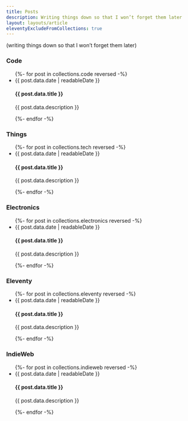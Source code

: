 ```yaml
---
title: Posts
description: Writing things down so that I won’t forget them later
layout: layouts/article
eleventyExcludeFromCollections: true
---
```

(writing things down so that I won’t forget them later)

### Code

<ul class="cards">
  {%- for post in collections.code reversed -%}
    <li>
      <time title={{ post.data.date | isoDate }}>{{ post.data.date | readableDate }}</time>
      <h4><a style="text-decoration: none" href="{{ post.url }}">{{ post.data.title }}</a></h4>
      <p>{{ post.data.description }}</p>
    </li>
  {%- endfor -%}
</ul>


### Things

<ul class="cards">
  {%- for post in collections.tech reversed -%}
    <li>
      <time title={{ post.data.date | isoDate }}>{{ post.data.date | readableDate }}</time>
      <h4><a style="text-decoration: none" href="{{ post.url }}">{{ post.data.title }}</a></h4>
      <p>{{ post.data.description }}</p>
    </li>
  {%- endfor -%}
</ul>


### Electronics

<ul class="cards">
  {%- for post in collections.electronics reversed -%}
    <li>
      <time title={{ post.data.date | isoDate }}>{{ post.data.date | readableDate }}</time>
      <h4><a style="text-decoration: none" href="{{ post.url }}">{{ post.data.title }}</a></h4>
      <p>{{ post.data.description }}</p>
    </li>
  {%- endfor -%}
</ul>

### Eleventy

<ul class="cards">
  {%- for post in collections.eleventy reversed -%}
    <li>
      <time title={{ post.data.date | isoDate }}>{{ post.data.date | readableDate }}</time>
      <h4><a style="text-decoration: none" href="{{ post.url }}">{{ post.data.title }}</a></h4>
      <p>{{ post.data.description }}</p>
    </li>
  {%- endfor -%}
</ul>

### IndieWeb

<ul class="cards">
  {%- for post in collections.indieweb reversed -%}
    <li>
      <time title={{ post.data.date | isoDate }}>{{ post.data.date | readableDate }}</time>
      <h4><a style="text-decoration: none" href="{{ post.url }}">{{ post.data.title }}</a></h4>
      <p>{{ post.data.description }}</p>
    </li>
  {%- endfor -%}
</ul>

<!-- 
### Other

<ul class="cards">
  {%- for post in collections.posts reversed -%}
    {% if post.tags.length is 0 %} 
    <li>
      <time title={{ post.data.date | isoDate }}>{{ post.data.date | readableDate }}</time>
      <h4><a style="text-decoration: none" href="{{ post.url }}">{{ post.data.title }}</a></h4>
      <p>{{ post.data.description }}</p>
    </li>
    {% endif %}
  {%- endfor -%}
</ul> 
-->